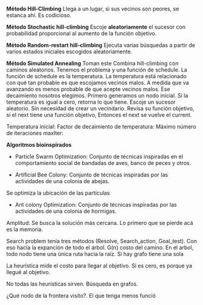 
**Método Hill-Climbing**
Llega a un lugar, si sus vecinos son peores, se estanca ahí. Es codicioso. 

**Método Stochastic hill-climbing**
Escoje **aleatoriamente** el sucesor con probabilidad proporcional al aumento de la función objetivo. 

**Método Random-restart hill-climbing**
Ejecuta varias búsquedas a partir de varios estados iniciales escogidos aleatoriamente. 

**Método Simulated Annealing** Toman este 
Combina hill-climbing con caminos aleatorios.
Tenemos el problema y una función de schedule. La función de schedule es la temperatura. La temperatura está relacionado con qué tan probable es que escojamos vecinos malos. A medida que va avanzando es menos probable de que acepte vecinos malos. Ese decaimiento nosotros elegimos.
Primero generamos un nodo inicial. Si la temperatura es igual a cero, retorna lo que tiene. Escoje un sucesor aleatorio. Sin necesidad de crear un vecindario. Revisa su función objetivo, si el next tiene una función objetivo, Entonces el next se vuelve el current.

Temperatura inicial:
Factor de decaimiento de temperatura:
Máximo número de iteraciones maxlter:















**Algoritmos bioinspirados**

 - Particle Swarm Optimization: Conjunto de técnicas inspiradas en el comportamiento social de bandadas de aves, banco de peces y otros. 
 
 - Artificial Bee Colony: Conjunto de técnicas inspiradas por las actividades de una colonia de abejas. 
 
 Se optimiza la ubicación de las partículas 














 - Ant colony Optimization: Conjunto de técnicas inspiradas por las actividades de una colonia de hormigas.

Amplitud: Se busca la solución más cercana. Lo primero que se pierde acá es la memoria.  

Search problem tenía tres métodos (Resolve, Search_action, Goal_test). Con eso hacía la expanción de todo el árbol. 
G(n) costo del camino. En el arbol, todo nodo tiene una única ruta hacia la raíz. Si hay grafo tiene una sola 

La heurística mide el costo para llegar al objetivo. Si es cero, es porque ya llegué al objetivo.


No todas las heurísticas sirven.
Búsqueda en grafos.

¿Qué nodo de la frontera visito?. El que tenga menos funció 

<!--stackedit_data:
eyJoaXN0b3J5IjpbLTg1NTkzODY0Niw4NjY2OTQyMjYsLTE1MD
M5MjM5NDIsLTEzNjkxNjY4MDgsLTMyNDkwNDA4OCwxNjE3Nzk5
OTkwLC02MDIxNDY3MTFdfQ==
-->